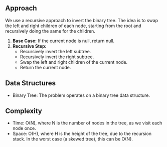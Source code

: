 ## Approach

We use a recursive approach to invert the binary tree. The idea is to swap the left and right children of each node, starting from the root and recursively doing the same for the children.

1.  **Base Case:** If the current node is null, return null.
2.  **Recursive Step:**
    *   Recursively invert the left subtree.
    *   Recursively invert the right subtree.
    *   Swap the left and right children of the current node.
    *   Return the current node.

## Data Structures

-   Binary Tree: The problem operates on a binary tree data structure.

## Complexity

-   Time: O(N), where N is the number of nodes in the tree, as we visit each node once.
-   Space: O(H), where H is the height of the tree, due to the recursion stack. In the worst case (a skewed tree), this can be O(N).
